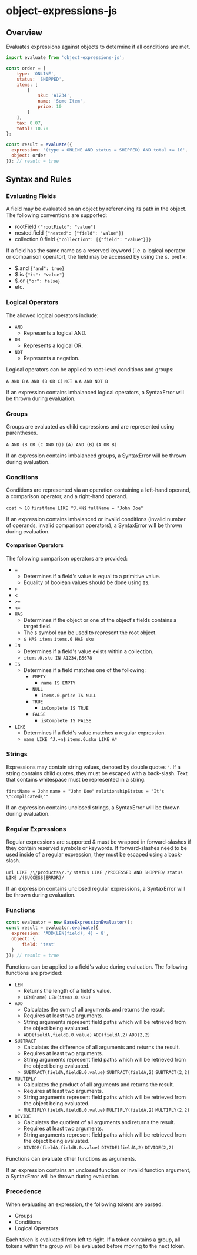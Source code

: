 # object-expressions-js

## Overview

Evaluates expressions against objects to determine if all conditions are met.

```javascript
import evaluate from 'object-expressions-js';

const order = {
    type: 'ONLINE',
    status: 'SHIPPED',
    items: [
        {
            sku: 'A1234',
            name: 'Some Item',
            price: 10
        }
    ],
    tax: 0.07,
    total: 10.70
};

const result = evaluate({
  expression: '(type = ONLINE AND status = SHIPPED) AND total >= 10',
  object: order
}); // result = true
```

## Syntax and Rules

### Evaluating Fields

A field may be evaluated on an object by referencing its path in the object. The following conventions are supported:
- rootField `{"rootField": "value"}`
- nested.field `{"nested": {"field": "value"}}`
- collection.0.field `{"collection": [{"field": "value"}]}`

If a field has the same name as a reserved keyword (i.e. a logical operator or comparison operator), the field may be accessed by using the `$.` prefix:
- $.and `{"and": true}`
- $.is `{"is": "value"}`
- $.or `{"or": false}`
- etc.

### Logical Operators

The allowed logical operators include:
- `AND`
  - Represents a logical AND.
- `OR`
  - Represents a logical OR.
- `NOT`
  - Represents a negation.

Logical operators can be applied to root-level conditions and groups:

`A AND B`
`A AND (B OR C)`
`NOT A`
`A AND NOT B`

If an expression contains imbalanced logical operators, a SyntaxError will be thrown during evaluation.

### Groups

Groups are evaluated as child expressions and are represented using parentheses.

`A AND (B OR (C AND D))` `(A) AND (B)` `(A OR B)`

If an expression contains imbalanced groups, a SyntaxError will be thrown during evaluation.

### Conditions

Conditions are represented via an operation containing a left-hand operand, a comparison operator, and a right-hand operand.

`cost > 10` `firstName LIKE ^J.+N$` `fullName = "John Doe"`

If an expression contains imbalanced or invalid conditions (invalid number of operands, invalid comparison operators), a SyntaxError will be thrown during evaluation.

#### Comparison Operators

The following comparison operators are provided:
- `=`
  - Determines if a field's value is equal to a primitive value.
  - Equality of boolean values should be done using `IS`.
- `>`
- `<`
- `>=`
- `<=`
- `HAS`
  - Determines if the object or one of the object's fields contains a target field.
  - The `$` symbol can be used to represent the root object.
  - `$ HAS items` `items.0 HAS sku`
- `IN`
  - Determines if a field's value exists within a collection.
  - `items.0.sku IN A1234,B5678`
- `IS`
  - Determines if a field matches one of the following:
    - `EMPTY`
      - `name IS EMPTY`
    - `NULL`
      - `items.0.price IS NULL`
    - `TRUE`
      - `isComplete IS TRUE`
    - `FALSE`
      - `isComplete IS FALSE`
- `LIKE`
  - Determines if a field's value matches a regular expression.
  - `name LIKE ^J.+n$` `items.0.sku LIKE A*`

### Strings

Expressions may contain string values, denoted by double quotes `"`. If a string contains child quotes, they must be escaped with a back-slash. Text that contains whitespace must be represented in a string.

`firstName = John` `name = "John Doe"` `relationshipStatus = "It's \"Complicated\""`

If an expression contains unclosed strings, a SyntaxError will be thrown during evaluation.

### Regular Expressions

Regular expressions are supported &amp; must be wrapped in forward-slashes if they contain reserved symbols or keywords. If forward-slashes need to be used inside of a regular expression, they must be escaped using a back-slash.

`url LIKE /\/products\/.*/` `status LIKE /PROCESSED AND SHIPPED/` `status LIKE /(SUCCESS|ERROR)/`

If an expression contains unclosed regular expressions, a SyntaxError will be thrown during evaluation.

### Functions

```javascript
const evaluator = new BaseExpressionEvaluator();
const result = evaluator.evaluate({
  expression: 'ADD(LEN(field), 4) = 8',
  object: {
      field: 'test'
  }
}); // result = true
```

Functions can be applied to a field's value during evaluation. The following functions are provided:
- `LEN`
  - Returns the length of a field's value.
  - `LEN(name)` `LEN(items.0.sku)`
- `ADD`
  - Calculates the sum of all arguments and returns the result.
  - Requires at least two arguments.
  - String arguments represent field paths which will be retrieved from the object being evaluated.
  - `ADD(fieldA,fieldB.0.value)` `ADD(fieldA,2)` `ADD(2,2)`
- `SUBTRACT`
  - Calculates the difference of all arguments and returns the result.
  - Requires at least two arguments.
  - String arguments represent field paths which will be retrieved from the object being evaluated.
  - `SUBTRACT(fieldA,fieldB.0.value)` `SUBTRACT(fieldA,2)` `SUBTRACT(2,2)`
- `MULTIPLY`
  - Calculates the product of all arguments and returns the result.
  - Requires at least two arguments.
  - String arguments represent field paths which will be retrieved from the object being evaluated.
  - `MULTIPLY(fieldA,fieldB.0.value)` `MULTIPLY(fieldA,2)` `MULTIPLY(2,2)`
- `DIVIDE`
  - Calculates the quotient of all arguments and returns the result.
  - Requires at least two arguments.
  - String arguments represent field paths which will be retrieved from the object being evaluated.
  - `DIVIDE(fieldA,fieldB.0.value)` `DIVIDE(fieldA,2)` `DIVIDE(2,2)`

Functions can evaluate other functions as arguments.

If an expression contains an unclosed function or invalid function argument, a SyntaxError will be thrown during evaluation.

### Precedence

When evaluating an expression, the following tokens are parsed:
- Groups
- Conditions
- Logical Operators

Each token is evaluated from left to right. If a token contains a group, all tokens within the group will be evaluated before moving to the next token.